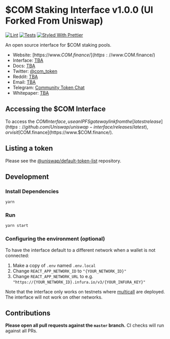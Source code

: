 # $COM Staking Interface v1.0.0 (UI Forked From Uniswap) 

[![Lint](https://github.com/Uniswap/uniswap-interface/workflows/Lint/badge.svg)](https://github.com/Uniswap/uniswap-interface/actions?query=workflow%3ALint)
[![Tests](https://github.com/Uniswap/uniswap-interface/workflows/Tests/badge.svg)](https://github.com/Uniswap/uniswap-interface/actions?query=workflow%3ATests)
[![Styled With Prettier](https://img.shields.io/badge/code_style-prettier-ff69b4.svg)](https://prettier.io/)

An open source interface for $COM staking pools.

- Website: [https://www.$COM.finance/](https://www.$COM.finance/)
- Interface: [TBA]()
- Docs: [TBA]()
- Twitter: [@com_token](https://twitter.com/com_token)
- Reddit: [TBA]()
- Email: [TBA]()
- Telegram: [Community Token Chat](https://t.me/com_token)
- Whitepaper: [TBA]()

## Accessing the $COM Interface

To access the $COM Interface, use an IPFS gateway link from the
[latest release](https://github.com/Uniswap/uniswap-interface/releases/latest), 
or visit [$COM.finance](https://www.$COM.finance/).

## Listing a token

Please see the
[@uniswap/default-token-list](https://github.com/uniswap/default-token-list) 
repository.

## Development

### Install Dependencies

```bash
yarn
```

### Run

```bash
yarn start
```

### Configuring the environment (optional)

To have the interface default to a different network when a wallet is not connected:

1. Make a copy of `.env` named `.env.local`
2. Change `REACT_APP_NETWORK_ID` to `"{YOUR_NETWORK_ID}"`
3. Change `REACT_APP_NETWORK_URL` to e.g. `"https://{YOUR_NETWORK_ID}.infura.io/v3/{YOUR_INFURA_KEY}"` 

Note that the interface only works on testnets where 
[multicall](https://github.com/makerdao/multicall) are deployed.
The interface will not work on other networks.

## Contributions

**Please open all pull requests against the `master` branch.** 
CI checks will run against all PRs.

